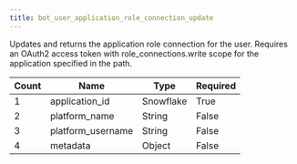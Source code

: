 ```yaml
---
title: bot_user_application_role_connection_update 
---
```

Updates and returns the application role connection for the user. Requires an OAuth2 access token with role_connections.write scope for the application specified in the path.

 Count | Name | Type | Required        
----|----|----|----
 1 | application_id | Snowflake | True
 2 | platform_name | String | False
 3 | platform_username | String | False
 4 | metadata | Object | False